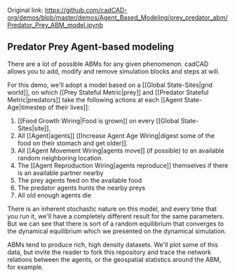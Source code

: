Original link: https://github.com/cadCAD-org/demos/blob/master/demos/Agent_Based_Modeling/prey_predator_abm/Predator_Prey_ABM_model.ipynb
## Predator Prey Agent-based modeling

There are a lot of possible ABMs for any given phenomenon. cadCAD allows you to add, modify and remove simulation blocks and steps at will.

For this demo, we'll adopt a model based on a [[Global State-Sites|grid world]], on which [[Prey Stateful Metric|prey]] and [[Predator Stateful Metric|predators]] take the following actions at each [[Agent State-Age|timestep of their lives]]:

1. [[Food Growth Wiring|Food is grown]] on every [[Global State-Sites|site]].
2. All [[Agent|agents]] [[Increase Agent Age Wiring|digest some of the food on their stomach and get older]].
3. All [[Agent Movement Wiring|agents move]] (if possible) to an available random neighboring location.
4. The [[Agent Reproduction Wiring|agents reproduce]] themselves if there is an available partner nearby
5. The prey agents feed on the available food
6. The predator agents hunts the nearby preys
7. All old enough agents die

There is an inherent stochastic nature on this model, and every time that you run it, we'll have a completely different result for the same parameters. But we can see that there is sort of a random equilibrium that converges to the dynamical equilibrium which we presented on the dynamical simulation.

ABMs tend to produce rich, high density datasets. We'll plot some of this data, but invite the reader to fork this repository and trace the network relations between the agents, or the geospatial statistics around the ABM, for example.